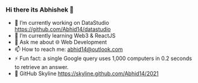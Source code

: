 ### Hi there its Abhishek 👋

- 🔭 I’m currently working on DataStudio https://github.com/Abhid14/datastudio
- 🌱 I’m currently learning Web3 & ReactJS
- 💬 Ask me about 🌐 Web Development
- 📫 How to reach me: abhid14@outlook.com
- ⚡ Fun fact: a single Google query uses 1,000 computers in 0.2 seconds to retrieve an 
answer.
- 👀 GitHub Skyline https://skyline.github.com/Abhid14/2021
